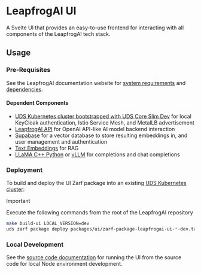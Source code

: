 # LeapfrogAI UI

A Svelte UI that provides an easy-to-use frontend for interacting with all components of the LeapfrogAI tech stack.

## Usage

### Pre-Requisites

See the LeapfrogAI documentation website for [system requirements](https://docs.leapfrog.ai/docs/local-deploy-guide/requirements/) and [dependencies](https://docs.leapfrog.ai/docs/local-deploy-guide/dependencies/).

#### Dependent Components

- [UDS Kubernetes cluster bootstrapped with UDS Core Slim Dev](../k3d-gpu/README.md) for local KeyCloak authentication, Istio Service Mesh, and MetalLB advertisement
- [LeapfrogAI API](../api/README.md) for OpenAI API-like AI model backend interaction
- [Supabase](../supabase/README.md) for a vector database to store resulting embeddings in, and user management and authentication
- [Text Embeddings](../text-embeddings/README.md) for RAG
- [LLaMA C++ Python](../llama-cpp-python/README.md) or [vLLM](../vllm/README.md) for completions and chat completions

### Deployment

To build and deploy the UI Zarf package into an existing [UDS Kubernetes cluster](../k3d-gpu/README.md):

> [!IMPORTANT]
> Execute the following commands from the root of the LeapfrogAI repository

```bash
make build-ui LOCAL_VERSION=dev
uds zarf package deploy packages/ui/zarf-package-leapfrogai-ui-*-dev.tar.zst --confirm
```

### Local Development

See the [source code documentation](../../src/leapfrogai_ui/README.md) for running the UI from the source code for local Node environment development.
